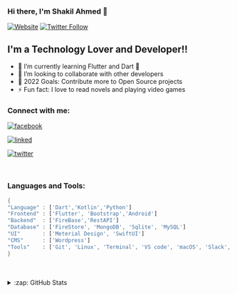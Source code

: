 ### Hi there, I'm Shakil Ahmed  👋 

[![Website](https://img.shields.io/website?label=shakil.com&style=for-the-badge&url=https%3A%2F%2Fcodestackr.com)](https://sites.google.com/view/shakilahmed11/home)
[![Twitter Follow](https://img.shields.io/twitter/follow/shakil0x?color=1DA1F2&logo=twitter&style=for-the-badge)](https://twitter.com/shakil0x)

## I'm a Technology Lover and Developer!!

- 🌱 I’m currently learning Flutter and Dart 🤣
- 👯 I’m looking to collaborate with other developers
- 🥅 2022 Goals: Contribute more to Open Source projects
- ⚡ Fun fact: I love to read novels and playing video games

### Connect with me:

[![facebook](https://user-images.githubusercontent.com/29401466/87295335-d7e8aa80-c526-11ea-99be-ca20ba013a85.png)](https://web.facebook.com/shakil10101/)

[![linked](https://user-images.githubusercontent.com/29401466/87295135-935d0f00-c526-11ea-8f5a-208be1bd116d.png)](https://www.linkedin.com/in/shakil-ahmed-10101//)

[![twitter](https://user-images.githubusercontent.com/29401466/87295693-62310e80-c527-11ea-8953-f2bc8a81f622.png)](https://twitter.com/shakil0x/)


<br />

### Languages and Tools:

``` Dart , Java ,Python
{
"Language" : ['Dart','Kotlin','Python']
"Frontend" : ['Flutter', 'Bootstrap','Android']
"Backend"  : ['FireBase','RestAPI']
"Database" : ['FireStore', 'MongoDB', 'Sqlite', 'MySQL']
"UI"       : ['Meterial Design', 'SwiftUI']
"CMS"      : ['Wordpress']
"Tools"    : ['Git', 'Linux', 'Terminal', 'VS code', 'macOS', 'Slack', 'Trello', 'Android Studio', 'Adobe XD', 'Figma', 'Xcode', 'Dart Dev Tool']
}

```

<br />
<br />



<details>
  <summary>:zap: GitHub Stats</summary>

[![shakil's GitHub stats](https://github-readme-stats.vercel.app/api?username=shak0x90&show_icons=true&theme=radical)](https://github.com/shak0x90/github-readme-stats)

</details>
